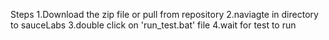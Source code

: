 Steps
1.Download the zip file or pull from repository
2.naviagte in directory to sauceLabs
3.double click on 'run_test.bat' file
4.wait for test to run
